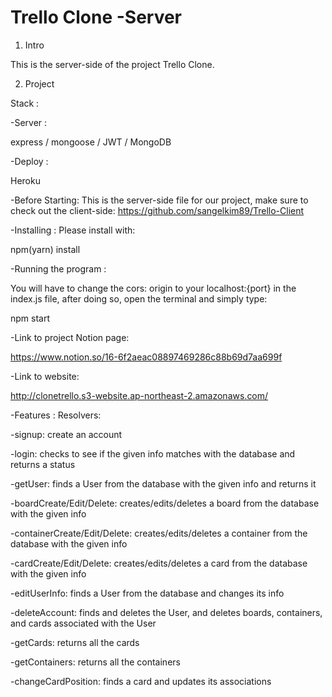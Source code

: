 # Trello Clone -Server
1. Intro

This is the server-side of the project Trello Clone.

2. Project

Stack :​

​-Server :​

express / mongoose / JWT / MongoDB

​-Deploy :​

Heroku


-Before Starting: This is the server-side file for our project, make sure to check out the client-side: https://github.com/sangelkim89/Trello-Client


-Installing : Please install with:

npm(yarn) install

-Running the program : 

You will have to change the cors: origin to your localhost:{port} in the index.js file, after doing so, open the terminal and simply type: 

npm start 


-Link to project Notion page:

https://www.notion.so/16-6f2aeac08897469286c88b69d7aa699f

-Link to website:

http://clonetrello.s3-website.ap-northeast-2.amazonaws.com/



-Features : Resolvers:

-signup: create an account

-login: checks to see if the given info matches with the database and returns a status

-getUser: finds a User from the database with the given info and returns it

-boardCreate/Edit/Delete: creates/edits/deletes a board from the database with the given info

-containerCreate/Edit/Delete: creates/edits/deletes a container from the database with the given info

-cardCreate/Edit/Delete: creates/edits/deletes a card from the database with the given info

-editUserInfo: finds a User from the database and changes its info

-deleteAccount: finds and deletes the User, and deletes boards, containers, and cards associated with the User

-getCards: returns all the cards

-getContainers: returns all the containers

-changeCardPosition: finds a card and updates its associations
